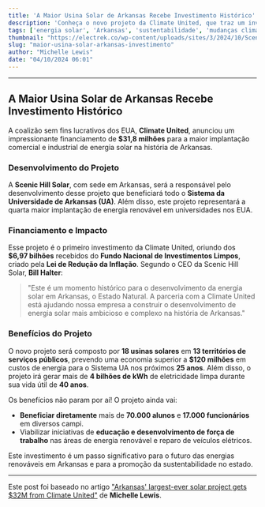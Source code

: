 ```yaml
---
title: 'A Maior Usina Solar de Arkansas Recebe Investimento Histórico'
description: 'Conheça o novo projeto da Climate United, que traz um investimento de $32 milhões para a maior usina solar do Arkansas, beneficiando o Sistema da Universidade de Arkansas.'
tags: ['energia solar', 'Arkansas', 'sustentabilidade', 'mudanças climáticas', 'universidade']
thumbnail: "https://electrek.co/wp-content/uploads/sites/3/2024/10/Scenic-Hill-Solar-Image-5.jpg?quality=82&strip=all&w=1200"
slug: "maior-usina-solar-arkansas-investimento"
author: "Michelle Lewis"
date: "04/10/2024 06:01"
---
```


---

## A Maior Usina Solar de Arkansas Recebe Investimento Histórico

A coalizão sem fins lucrativos dos EUA, **Climate United**, anunciou um impressionante financiamento de **$31,8 milhões** para a maior implantação comercial e industrial de energia solar na história de Arkansas.

### Desenvolvimento do Projeto

A **Scenic Hill Solar**, com sede em Arkansas, será a responsável pelo desenvolvimento desse projeto que beneficiará todo o **Sistema da Universidade de Arkansas (UA)**. Além disso, este projeto representará a quarta maior implantação de energia renovável em universidades nos EUA.

### Financiamento e Impacto

Esse projeto é o primeiro investimento da Climate United, oriundo dos **$6,97 bilhões** recebidos do **Fundo Nacional de Investimentos Limpos**, criado pela **Lei de Redução da Inflação**. Segundo o CEO da Scenic Hill Solar, **Bill Halter**:
> "Este é um momento histórico para o desenvolvimento da energia solar em Arkansas, o Estado Natural. A parceria com a Climate United está ajudando nossa empresa a construir o desenvolvimento de energia solar mais ambicioso e complexo na história de Arkansas."

### Benefícios do Projeto

O novo projeto será composto por **18 usinas solares** em **13 territórios de serviços públicos**, prevendo uma economia superior a **$120 milhões** em custos de energia para o Sistema UA nos próximos **25 anos**. Além disso, o projeto irá gerar mais de **4 bilhões de kWh** de eletricidade limpa durante sua vida útil de **40 anos**.

Os benefícios não param por aí! O projeto ainda vai:
- **Beneficiar diretamente** mais de **70.000 alunos** e **17.000 funcionários** em diversos campi.
- Viabilizar iniciativas de **educação e desenvolvimento de força de trabalho** nas áreas de energia renovável e reparo de veículos elétricos.

Este investimento é um passo significativo para o futuro das energias renováveis em Arkansas e para a promoção da sustentabilidade no estado.

---

Este post foi baseado no artigo ["Arkansas' largest-ever solar project gets $32M from Climate United"](https://electrek.co/2024/10/03/arkansas-largest-ever-solar-project-gets-32m-from-climate-united/) de **Michelle Lewis**.